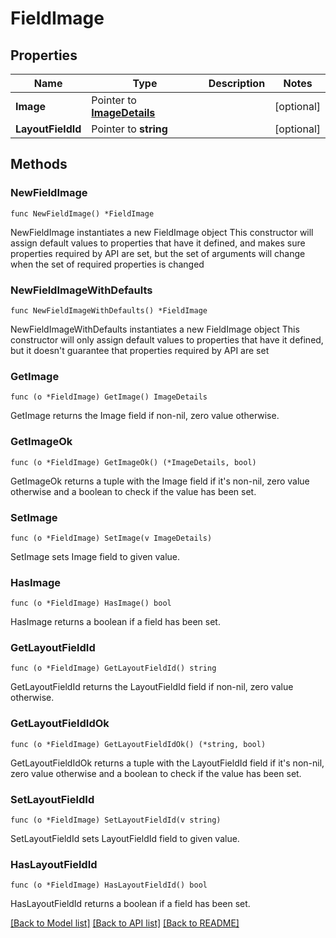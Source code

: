 # FieldImage

## Properties

Name | Type | Description | Notes
------------ | ------------- | ------------- | -------------
**Image** | Pointer to [**ImageDetails**](ImageDetails.md) |  | [optional] 
**LayoutFieldId** | Pointer to **string** |  | [optional] 

## Methods

### NewFieldImage

`func NewFieldImage() *FieldImage`

NewFieldImage instantiates a new FieldImage object
This constructor will assign default values to properties that have it defined,
and makes sure properties required by API are set, but the set of arguments
will change when the set of required properties is changed

### NewFieldImageWithDefaults

`func NewFieldImageWithDefaults() *FieldImage`

NewFieldImageWithDefaults instantiates a new FieldImage object
This constructor will only assign default values to properties that have it defined,
but it doesn't guarantee that properties required by API are set

### GetImage

`func (o *FieldImage) GetImage() ImageDetails`

GetImage returns the Image field if non-nil, zero value otherwise.

### GetImageOk

`func (o *FieldImage) GetImageOk() (*ImageDetails, bool)`

GetImageOk returns a tuple with the Image field if it's non-nil, zero value otherwise
and a boolean to check if the value has been set.

### SetImage

`func (o *FieldImage) SetImage(v ImageDetails)`

SetImage sets Image field to given value.

### HasImage

`func (o *FieldImage) HasImage() bool`

HasImage returns a boolean if a field has been set.

### GetLayoutFieldId

`func (o *FieldImage) GetLayoutFieldId() string`

GetLayoutFieldId returns the LayoutFieldId field if non-nil, zero value otherwise.

### GetLayoutFieldIdOk

`func (o *FieldImage) GetLayoutFieldIdOk() (*string, bool)`

GetLayoutFieldIdOk returns a tuple with the LayoutFieldId field if it's non-nil, zero value otherwise
and a boolean to check if the value has been set.

### SetLayoutFieldId

`func (o *FieldImage) SetLayoutFieldId(v string)`

SetLayoutFieldId sets LayoutFieldId field to given value.

### HasLayoutFieldId

`func (o *FieldImage) HasLayoutFieldId() bool`

HasLayoutFieldId returns a boolean if a field has been set.


[[Back to Model list]](../README.md#documentation-for-models) [[Back to API list]](../README.md#documentation-for-api-endpoints) [[Back to README]](../README.md)


